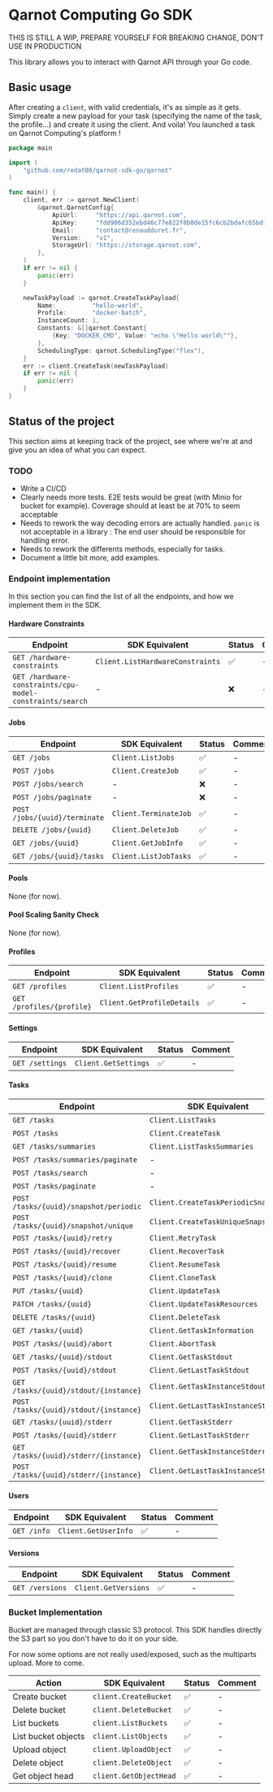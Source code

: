 # Qarnot Computing Go SDK

THIS IS STILL A WIP, PREPARE YOURSELF FOR BREAKING CHANGE, DON'T USE IN PRODUCTION

This library allows you to interact with Qarnot API through your Go code.

## Basic usage

After creating a `client`, with valid credentials, it's as simple as it gets. Simply create a new payload for your task (specifying the name of the task, the profile...) and create it using the client. And voila! You launched a task on Qarnot Computing's platform !


```go
package main

import (
	"github.com/redat00/qarnot-sdk-go/qarnot"
)

func main() {
	client, err := qarnot.NewClient(
		&qarnot.QarnotConfig{
			ApiUrl:     "https://api.qarnot.com",
			ApiKey:     "fdd906d352ebd46c77e822f8b0de15fc6cb2bdafc65bd1cb6ddef7240e8635db5574613ab8d645f74b94368a0d1598ea2a5f65bb55ca5ce097fa51fcfab2e5df",
			Email:      "contact@renaudduret.fr",
			Version:    "v1",
			StorageUrl: "https://storage.qarnot.com",
		},
	)
	if err != nil {
		panic(err)
	}

	newTaskPayload := qarnot.CreateTaskPayload{
		Name:          "hello-world",
		Profile:       "docker-batch",
		InstanceCount: 1,
		Constants: &[]qarnot.Constant{
			{Key: "DOCKER_CMD", Value: "echo \"Hello world\""},
		},
		SchedulingType: qarnot.SchedulingType("flex"),
	}
	err := client.CreateTask(newTaskPayload)
	if err != nil {
		panic(err)
	}
}
```

## Status of the project

This section aims at keeping track of the project, see where we're at and give you an idea of what you can expect.

### TODO

- Write a CI/CD
- Clearly needs more tests. E2E tests would be great (with Minio for bucket for example). Coverage should at least be at 70% to seem acceptable
- Needs to rework the way decoding errors are actually handled. `panic` is not acceptable in a library : The end user should be responsible for handling error.
- Needs to rework the differents methods, especially for tasks.
- Document a little bit more, add examples.

### Endpoint implementation

In this section you can find the list of all the endpoints, and how we implement them in the SDK.

#### Hardware Constraints

| Endpoint | SDK Equivalent | Status | Comment |
| --- | --- | --- | --- |
| `GET /hardware-constraints` | `Client.ListHardwareConstraints` | ✅ | - |
| `GET /hardware-constraints/cpu-model-constraints/search` | - | ❌ | - |

#### Jobs

| Endpoint | SDK Equivalent | Status | Comment |
| --- | --- | --- | --- |
| `GET /jobs` | `Client.ListJobs` | ✅ | - |
| `POST /jobs` | `Client.CreateJob` | ✅ | - |
| `POST /jobs/search` | - | ❌ | - |
| `POST /jobs/paginate` | - | ❌ | - |
| `POST /jobs/{uuid}/terminate` | `Client.TerminateJob` | ✅ | - |
| `DELETE /jobs/{uuid}` | `Client.DeleteJob` | ✅ | - |
| `GET /jobs/{uuid}` | `Client.GetJobInfo` | ✅ | - |
| `GET /jobs/{uuid}/tasks` | `Client.ListJobTasks` | ✅ | - |

#### Pools

None (for now).

#### Pool Scaling Sanity Check

None (for now).

#### Profiles

| Endpoint | SDK Equivalent | Status | Comment |
| --- | --- | --- | --- |
| `GET /profiles` | `Client.ListProfiles` | ✅ | - |
| `GET /profiles/{profile}` | `Client.GetProfileDetails` | ✅ | - |

#### Settings

| Endpoint | SDK Equivalent | Status | Comment |
| --- | --- | --- | --- |
| `GET /settings` | `Client.GetSettings` | ✅ | - |

#### Tasks

| Endpoint | SDK Equivalent | Status | Comment |
| --- | --- | --- | --- |
| `GET /tasks` | `Client.ListTasks` | ✅ | - |
| `POST /tasks` | `Client.CreateTask` | ✅ | - |
| `GET /tasks/summaries` | `Client.ListTasksSummaries` | ✅ | - |
| `POST /tasks/summaries/paginate` | - | ❌ | - |
| `POST /tasks/search` | - | ❌ | - |
| `POST /tasks/paginate` | - | ❌ | - |
| `POST /tasks/{uuid}/snapshot/periodic` | `Client.CreateTaskPeriodicSnapshot` | ✅ | - |
| `POST /tasks/{uuid}/snapshot/unique` | `Client.CreateTaskUniqueSnapshot` | ✅ | - |
| `POST /tasks/{uuid}/retry` | `Client.RetryTask` | ✅ | - |
| `POST /tasks/{uuid}/recover` | `Client.RecoverTask` | ✅ | - |
| `POST /tasks/{uuid}/resume` | `Client.ResumeTask` | ✅ | - |
| `POST /tasks/{uuid}/clone` | `Client.CloneTask` | ✅ | - |
| `PUT /tasks/{uuid}` | `Client.UpdateTask` | ✅ | - |
| `PATCH /tasks/{uuid}` | `Client.UpdateTaskResources` | ✅ | - |
| `DELETE /tasks/{uuid}` | `Client.DeleteTask` | ✅ | - |
| `GET /tasks/{uuid}` | `Client.GetTaskInformation` | ✅ | - |
| `POST /tasks/{uuid}/abort` | `Client.AbortTask` | ✅ | - |
| `GET /tasks/{uuid}/stdout` | `Client.GetTaskStdout` | ✅ | - |
| `POST /tasks/{uuid}/stdout` | `Client.GetLastTaskStdout` | ✅ | - |
| `GET /tasks/{uuid}/stdout/{instance}` | `Client.GetTaskInstanceStdout` | ✅ | - |
| `POST /tasks/{uuid}/stdout/{instance}` | `Client.GetLastTaskInstanceStdout` | ✅ | - |
| `GET /tasks/{uuid}/stderr` | `Client.GetTaskStderr` | ✅ | - |
| `POST /tasks/{uuid}/stderr` | `Client.GetLastTaskStderr` | ✅ | - |
| `GET /tasks/{uuid}/stderr/{instance}` | `Client.GetTaskInstanceStderr` | ✅ | - |
| `POST /tasks/{uuid}/stderr/{instance}` | `Client.GetLastTaskInstanceStderr` | ✅ | - |

#### Users

| Endpoint | SDK Equivalent | Status | Comment |
| --- | --- | --- | --- |
| `GET /info` | `Client.GetUserInfo` | ✅ | - |


#### Versions

| Endpoint | SDK Equivalent | Status | Comment |
| --- | --- | --- | --- |
| `GET /versions` | `Client.GetVersions` | ✅ | - |

### Bucket Implementation

Bucket are managed through classic S3 protocol. This SDK handles directly the S3 part so you don't have to do it on your side.

For now some options are not really used/exposed, such as the multiparts upload. More to come.



| Action | SDK Equivalent | Status | Comment |
| ------ | -------------- | ------ | ------- |
| Create bucket | `client.CreateBucket` | ✅ | - |
| Delete bucket | `client.DeleteBucket` | ✅ | - |
| List buckets | `client.ListBuckets` | ✅ | - |
| List bucket objects | `client.ListObjects` | ✅ | - |
| Upload object | `client.UploadObject` | ✅ | - |
| Delete object | `client.DeleteObject` | ✅ | - |
| Get object head | `client.GetObjectHead` | ✅ | - |